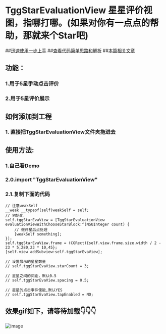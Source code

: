 #  TggStarEvaluationView 星星评价视图，指哪打哪。(如果对你有一点点的帮助，那就来个Star吧)
##[迅速使用一步上手](http://www.jianshu.com/p/f05a08b6b612)
##[查看代码简单思路和解析](http://www.jianshu.com/p/f05a08b6b612)
##[本篇相关文章](http://www.jianshu.com/p/f05a08b6b612)
## 功能：
###  1.用于5星手动点击评价
###  2.用于5星评价展示
## 如何添加到工程
### 1. 直接把TggStarEvaluationView文件夹拖进去
## 使用方法:
### 1.自己看Demo
### 2.0.import "TggStarEvaluationView"
### 2.1.复制下面的代码
    // 注意weakSelf
    __weak __typeof(self)weakSelf = self;
    // 初始化
    self.tggStarEvaView = [TggStarEvaluationView evaluationViewWithChooseStarBlock:^(NSUInteger count) {
        // 做评星后点处理
        [weakSelf something];
    }];
    self.tggStarEvaView.frame = (CGRect){self.view.frame.size.width / 2 - 23 * 5,280,23 * 10,45};
    [self.view addSubview:self.tggStarEvaView];

    // 设置展示的星星数量
    // self.tggStarEvaView.starCount = 3;
    
    // 星星之间的间距，默认0.5
    // self.tggStarEvaView.spacing = 0.5;
    
    // 星星的点击事件使能,默认YES
    // self.tggStarEvaView.tapEnabled = NO;

## 效果gif如下，请等待加载👇👇👇
![image](https://github.com/BigBagFind/TggStarEvaluationViewDemo/raw/master/ScreenShots/starViewAnimation.gif)


    
